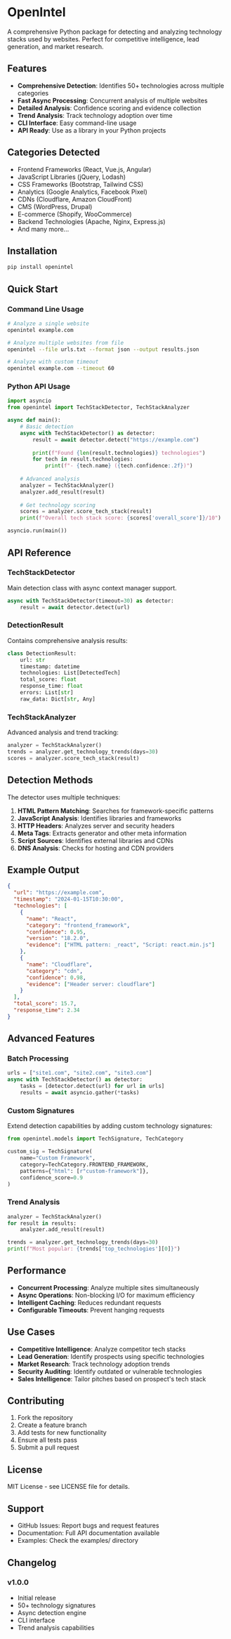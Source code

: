 # OpenIntel

A comprehensive Python package for detecting and analyzing technology stacks used by websites. Perfect for competitive intelligence, lead generation, and market research.

## Features

- **Comprehensive Detection**: Identifies 50+ technologies across multiple categories
- **Fast Async Processing**: Concurrent analysis of multiple websites
- **Detailed Analysis**: Confidence scoring and evidence collection
- **Trend Analysis**: Track technology adoption over time
- **CLI Interface**: Easy command-line usage
- **API Ready**: Use as a library in your Python projects

## Categories Detected

- Frontend Frameworks (React, Vue.js, Angular)
- JavaScript Libraries (jQuery, Lodash)
- CSS Frameworks (Bootstrap, Tailwind CSS)
- Analytics (Google Analytics, Facebook Pixel)
- CDNs (Cloudflare, Amazon CloudFront)
- CMS (WordPress, Drupal)
- E-commerce (Shopify, WooCommerce)
- Backend Technologies (Apache, Nginx, Express.js)
- And many more...

## Installation

```bash
pip install openintel
```

## Quick Start

### Command Line Usage

```bash
# Analyze a single website
openintel example.com

# Analyze multiple websites from file
openintel --file urls.txt --format json --output results.json

# Analyze with custom timeout
openintel example.com --timeout 60
```

### Python API Usage

```python
import asyncio
from openintel import TechStackDetector, TechStackAnalyzer

async def main():
    # Basic detection
    async with TechStackDetector() as detector:
        result = await detector.detect("https://example.com")
        
        print(f"Found {len(result.technologies)} technologies")
        for tech in result.technologies:
            print(f"- {tech.name} ({tech.confidence:.2f})")
    
    # Advanced analysis
    analyzer = TechStackAnalyzer()
    analyzer.add_result(result)
    
    # Get technology scoring
    scores = analyzer.score_tech_stack(result)
    print(f"Overall tech stack score: {scores['overall_score']}/10")

asyncio.run(main())
```

## API Reference

### TechStackDetector

Main detection class with async context manager support.

```python
async with TechStackDetector(timeout=30) as detector:
    result = await detector.detect(url)
```

### DetectionResult

Contains comprehensive analysis results:

```python
class DetectionResult:
    url: str
    timestamp: datetime
    technologies: List[DetectedTech]
    total_score: float
    response_time: float
    errors: List[str]
    raw_data: Dict[str, Any]
```

### TechStackAnalyzer

Advanced analysis and trend tracking:

```python
analyzer = TechStackAnalyzer()
trends = analyzer.get_technology_trends(days=30)
scores = analyzer.score_tech_stack(result)
```

## Detection Methods

The detector uses multiple techniques:

1. **HTML Pattern Matching**: Searches for framework-specific patterns
2. **JavaScript Analysis**: Identifies libraries and frameworks
3. **HTTP Headers**: Analyzes server and security headers
4. **Meta Tags**: Extracts generator and other meta information
5. **Script Sources**: Identifies external libraries and CDNs
6. **DNS Analysis**: Checks for hosting and CDN providers

## Example Output

```json
{
  "url": "https://example.com",
  "timestamp": "2024-01-15T10:30:00",
  "technologies": [
    {
      "name": "React",
      "category": "frontend_framework",
      "confidence": 0.95,
      "version": "18.2.0",
      "evidence": ["HTML pattern: _react", "Script: react.min.js"]
    },
    {
      "name": "Cloudflare",
      "category": "cdn",
      "confidence": 0.98,
      "evidence": ["Header server: cloudflare"]
    }
  ],
  "total_score": 15.7,
  "response_time": 2.34
}
```

## Advanced Features

### Batch Processing

```python
urls = ["site1.com", "site2.com", "site3.com"]
async with TechStackDetector() as detector:
    tasks = [detector.detect(url) for url in urls]
    results = await asyncio.gather(*tasks)
```

### Custom Signatures

Extend detection capabilities by adding custom technology signatures:

```python
from openintel.models import TechSignature, TechCategory

custom_sig = TechSignature(
    name="Custom Framework",
    category=TechCategory.FRONTEND_FRAMEWORK,
    patterns={"html": [r"custom-framework"]},
    confidence_score=0.9
)
```

### Trend Analysis

```python
analyzer = TechStackAnalyzer()
for result in results:
    analyzer.add_result(result)

trends = analyzer.get_technology_trends(days=30)
print(f"Most popular: {trends['top_technologies'][0]}")
```

## Performance

- **Concurrent Processing**: Analyze multiple sites simultaneously
- **Async Operations**: Non-blocking I/O for maximum efficiency
- **Intelligent Caching**: Reduces redundant requests
- **Configurable Timeouts**: Prevent hanging requests

## Use Cases

- **Competitive Intelligence**: Analyze competitor tech stacks
- **Lead Generation**: Identify prospects using specific technologies
- **Market Research**: Track technology adoption trends
- **Security Auditing**: Identify outdated or vulnerable technologies
- **Sales Intelligence**: Tailor pitches based on prospect's tech stack

## Contributing

1. Fork the repository
2. Create a feature branch
3. Add tests for new functionality
4. Ensure all tests pass
5. Submit a pull request

## License

MIT License - see LICENSE file for details.

## Support

- GitHub Issues: Report bugs and request features
- Documentation: Full API documentation available
- Examples: Check the examples/ directory

## Changelog

### v1.0.0
- Initial release
- 50+ technology signatures
- Async detection engine
- CLI interface
- Trend analysis capabilities